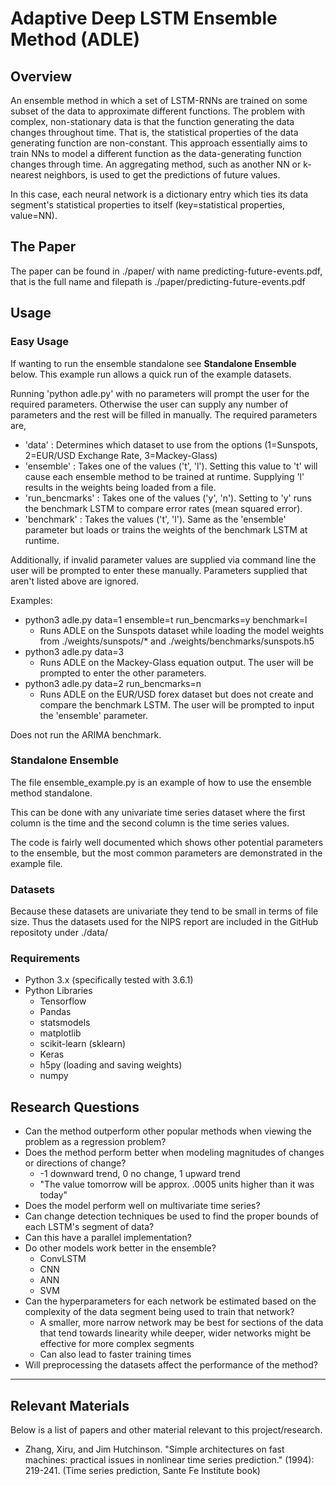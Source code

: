 # Adaptive Deep LSTM Ensemble Method (ADLE)

## Overview

An ensemble method in which a set of LSTM-RNNs are trained on some subset of the data to approximate different functions. The problem with complex,
non-stationary data is that the function generating the data changes throughout time. That is, the statistical properties of the data generating
function are non-constant. This approach essentially aims to train NNs to model a different function as the data-generating function changes through time. An aggregating method,
such as another NN or k-nearest neighbors, is used to get the predictions of future values.

In this case, each neural network is a dictionary entry which ties its data segment's statistical properties to itself (key=statistical properties, value=NN).

## The Paper

The paper can be found in ./paper/ with name predicting-future-events.pdf, that is the full name and filepath is ./paper/predicting-future-events.pdf

## Usage

### Easy Usage

If wanting to run the ensemble standalone see **Standalone Ensemble** below. This example run allows a quick run of the example datasets.

Running 'python adle.py' with no parameters will prompt the user for the required parameters. Otherwise
the user can supply any number of parameters and the rest will be filled in manually. The required parameters are,

+ 'data' : Determines which dataset to use from the options (1=Sunspots, 2=EUR/USD Exchange Rate, 3=Mackey-Glass)
+ 'ensemble' : Takes one of the values ('t', 'l'). Setting this value to 't' will cause each
ensemble method to be trained at runtime. Supplying 'l' results in the weights being loaded from a file.
+ 'run_bencmarks' : Takes one of the values ('y', 'n'). Setting to 'y' runs the benchmark LSTM to compare
error rates (mean squared error).
+ 'benchmark' : Takes the values ('t', 'l'). Same as the 'ensemble' parameter but loads or trains the
weights of the benchmark LSTM at runtime.

Additionally, if invalid parameter values are supplied via command line the user will be prompted to enter these manually. Parameters supplied that aren't listed above are ignored.

Examples:
  + python3 adle.py data=1 ensemble=t run_bencmarks=y benchmark=l
    + Runs ADLE on the Sunspots dataset while loading the model weights from ./weights/sunspots/* and ./weights/benchmarks/sunspots.h5
  + python3 adle.py data=3
    + Runs ADLE on the Mackey-Glass equation output. The user will be prompted to enter the other parameters.
  + python3 adle.py data=2 run_bencmarks=n
    + Runs ADLE on the EUR/USD forex dataset but does not create and compare the benchmark LSTM. The user will be prompted to input the 'ensemble' parameter.

Does not run the ARIMA benchmark.

### Standalone Ensemble

The file ensemble_example.py is an example of how to use the ensemble method standalone.

This can be done with any univariate time series dataset where the first column is the time and the second column is the time series values.

The code is fairly well documented which shows other potential parameters to the ensemble, but the most common parameters are demonstrated in the example file.

### Datasets

Because these datasets are univariate they tend to be small in terms of file size. Thus the datasets used for the NIPS report are included in the GitHub repositoty under ./data/

### Requirements

+ Python 3.x (specifically tested with 3.6.1)
+ Python Libraries
  + Tensorflow
  + Pandas
  + statsmodels
  + matplotlib
  + scikit-learn (sklearn)
  + Keras
  + h5py (loading and saving weights)
  + numpy


## Research Questions

+ Can the method outperform other popular methods when viewing the problem as a regression problem?
+ Does the method perform better when modeling magnitudes of changes or directions of change?
  + -1 downward trend, 0 no change, 1 upward trend
  + "The value tomorrow will be approx. .0005 units higher than it was today"
+ Does the model perform well on multivariate time series?
+ Can change detection techniques be used to find the proper bounds of each LSTM's segment of data?
+ Can this have a parallel implementation?
+ Do other models work better in the ensemble?
  + ConvLSTM
  + CNN
  + ANN
  + SVM
+ Can the hyperparameters for each network be estimated based on the complexity of the data segment being used to train that network?
  + A smaller, more narrow network may be best for sections of the data that tend towards linearity while deeper, wider networks might be effective for more complex segments
  + Can also lead to faster training times
+ Will preprocessing the datasets affect the performance of the method?

--------

## Relevant Materials

Below is a list of papers and other material relevant to this project/research.

+ Zhang, Xiru, and Jim Hutchinson. "Simple architectures on fast machines: practical issues in nonlinear time series prediction." (1994): 219-241. (Time series prediction, Sante Fe Institute book)

